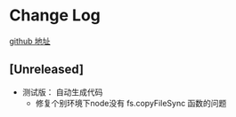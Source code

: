 # Change Log

 [github 地址](https://github.com/chengyoujie/egretautocodeeui) 

## [Unreleased]

- 测试版： 自动生成代码
    * 修复个别环境下node没有 fs.copyFileSync 函数的问题